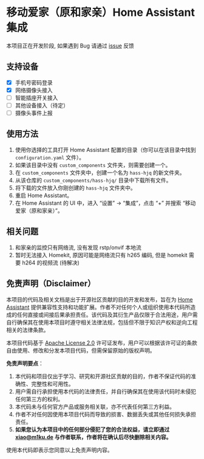 # 移动爱家（原和家亲）Home Assistant 集成

本项目正在开发阶段, 如果遇到 Bug 请通过 [issue](https://github.com/XiaoMiku01/hass-hjq/issues) 反馈

## 支持设备

-   [x] 手机号密码登录
-   [x] 网络摄像头接入
-   [ ] 智能插座开关接入
-   [ ] 其他设备接入（待定）
-   [ ] 摄像头事件上报

## 使用方法

1. 使用你选择的工具打开 Home Assistant 配置的目录（你可以在该目录中找到 `configuration.yaml` 文件）。
2. 如果该目录中没有 `custom_components` 文件夹，则需要创建一个。
3. 在 `custom_components` 文件夹中，创建一个名为 `hass-hjq` 的新文件夹。
4. 从该仓库的 `custom_components/hass-hjq/` 目录中下载所有文件。
5. 将下载的文件放入你刚创建的 `hass-hjq` 文件夹中。
6. 重启 Home Assistant。
7. 在 Home Assistant 的 UI 中，进入 “设置” -> “集成”，点击 “+” 并搜索 “移动爱家（原和家亲）”。

## 相关问题

1. 和家亲的监控只有网络流, 没有发现 rstp/onvif 本地流
2. 暂时无法接入 Homekit, 原因可能是网络流只有 h265 编码, 但是 homekit 需要 h264 的视频流 (待解决)  


## 免责声明（Disclaimer）

本项目的代码及相关文档是出于开源社区贡献的目的开发和发布，旨在为 [Home Assistant](https://github.com/home-assistant) 提供兼容性支持和功能扩展。作者不对任何个人或组织使用本代码所造成的任何直接或间接后果承担责任。该代码及其衍生产品仅限于合法用途，用户需自行确保其在使用本项目时遵守相关法律法规，包括但不限于知识产权和逆向工程相关的法律条款。

本项目代码基于 [Apache License 2.0](./LICENSE) 许可证发布，用户可以根据该许可证的条款自由使用、修改和分发本项目代码，但需保留原始的版权声明。

**免责声明要点**：

1. 本代码和项目仅出于学习、研究和开源社区贡献的目的，作者不保证代码的准确性、完整性和可用性。
2. 用户需自行承担使用本代码的法律责任，并自行确保其在使用该代码时未侵犯任何第三方的权利。
3. 本代码未与任何官方产品或服务相关联，亦不代表任何第三方利益。
4. 作者不对任何因使用本项目代码而导致的损害、数据丢失或其他任何损失承担责任。
5. **如果您认为本项目中的任何部分侵犯了您的合法权益，请立即通过 <xiao@m1ku.de> 与作者联系，作者将在确认后尽快删除相关内容。**

使用本代码即表示您同意以上免责声明内容。
